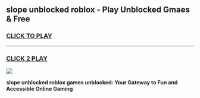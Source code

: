 
## slope unblocked roblox - Play Unblocked Gmaes & Free
<h3>
<a href="https://news.freeplayer.one?title=slope_unblocked_roblox&ref=23F">CLICK TO PLAY</a></h3>
<hr>

<h3>
<a href="https://news.freeplayer.one?title=slope_unblocked_roblox&ref=23F">CLICK 2 PLAY</a>
  
</h3>

<a href="https://news.freeplayer.one?title=slope_unblocked_roblox&ref=23F/"><img src="https://clearcache.store/games.png"></a>


**slope unblocked roblox games unblocked: Your Gateway to Fun and Accessible Online Gaming**
